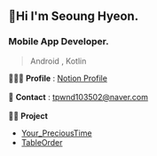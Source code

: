 ##  🤗Hi I'm Seoung Hyeon.


### Mobile App Developer. 
> Android , Kotlin 

🙋🏻‍♂️ **Profile** : [Notion Profile](https://melon-snake-63f.notion.site/Legend-ff23a9b65f6743dc8aef70e8cb852d2d) <br><br>
🌊 **Contact** : tpwnd103502@naver.com <br><br>
🧑‍💻 **Project** 
* [Your_PreciousTime](https://melon-snake-63f.notion.site/Legend-ff23a9b65f6743dc8aef70e8cb852d2d)
* [TableOrder](https://melon-snake-63f.notion.site/Legend-ff23a9b65f6743dc8aef70e8cb852d2d)






<!---
kimq1005/kimq1005 is a ✨ special ✨ repository because its `README.md` (this file) appears on your GitHub profile.
You can click the Preview link to take a look at your changes.
--->
